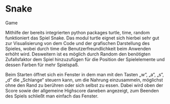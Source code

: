 # Snake
Game

Mithilfe der bereits integrierten python packages turtle, time, random funktioniert das Spiel Snake. Das modul turtle eignet sich hierbei sehr gut zur Visualisierung von dem Code und der grafischen Darstellung des Spieles, wobei durch time die Benutzerfreundlichkeit beim Anwenden erhöht wird. Desweitern ist es möglich durch Random den benötigten Zufallsfaktor dem Spiel hinzuzufügen für die Position der Spielelemente und dessen Farben für mehr Spielspaß.

Beim Starten öffnet sich ein Fenster in dem man mit den Tasten „w“, „a“, „s“, „d“ die „Schlange“ steuern kann, um die Nahrung einzusammeln, möglichst ohne den Rand zu berühren oder sich selbst zu essen. Dabei wird oben der Score sowie der allgemeine Highscore daneben angezeigt, zum Beenden des Spiels schließt man einfach das Fenster.
